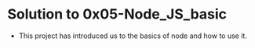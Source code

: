 # Solution to 0x05-Node_JS_basic
- This project has introduced us to the basics of node and how to use it.